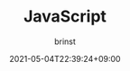 ---
aliases : ["posts","articles","blog","showcase","docs"]
title : "JavaScript"
author : "brinst"
tags : ["index"]
description : "JavaScript"
date: 2021-05-04T22:39:24+09:00
weight : 6
---